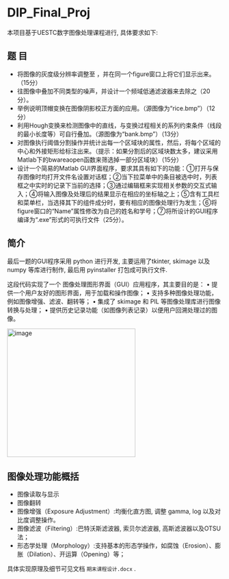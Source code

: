 # DIP_Final_Proj
本项目基于UESTC数字图像处理课程进行, 具体要求如下:

## 题  目
* 将图像的灰度级分辨率调整至 ，并在同一个figure窗口上将它们显示出来。（15分）
* 往图像中叠加不同类型的噪声，并设计一个频域低通滤波器来去除之（20分）。
* 举例说明顶帽变换在图像阴影校正方面的应用。（源图像为“rice.bmp”）（12分）
* 利用Hough变换来检测图像中的直线，与变换过程相关的系列约束条件（线段的最小长度等）可自行叠加。（源图像为“bank.bmp”）（13分）
* 对图像执行阈值分割操作并统计出每一个区域块的属性，然后，将每个区域的中心和外接矩形给标注出来。（提示：如果分割后的区域块数太多，建议采用Matlab下的bwareaopen函数来筛选掉一部分区域块）（15分）
* 设计一个简易的Matlab GUI界面程序，要求其具有如下的功能：①打开与保存图像时均打开文件名设置对话框；②当下拉菜单中的条目被选中时，列表框之中实时的记录下当前的选择；③通过编辑框来实现相关参数的交互式输入；④将输入图像及处理后的结果显示在相应的坐标轴之上；⑤含有工具栏和菜单栏，当选择其下的组件成分时，要有相应的图像处理行为发生；⑥将figure窗口的“Name”属性修改为自己的姓名和学号；⑦将所设计的GUI程序编译为“.exe”形式的可执行文件（25分）。

## 简介
最后一题的GUI程序采用 python 进行开发, 主要运用了tkinter, skimage 以及 numpy 等库进行制作, 最后用 pyinstaller 打包成可执行文件.

这段代码实现了一个 图像处理图形界面（GUI）应用程序，其主要目的是：
	•	提供一个用户友好的图形界面，用于加载和操作图像；
	•	支持多种图像处理功能，例如图像增强、滤波、翻转等；
	•	集成了 skimage 和 PIL 等图像处理库进行图像转换与处理；
	•	提供历史记录功能（如图像列表记录）以便用户回溯处理过的图像。

 <img width="300" alt="image" src="https://github.com/user-attachments/assets/a260c823-95fc-405b-86d2-9fd44ab4ba26" />


## 图像处理功能概括

* 图像读取与显示
*	图像翻转
*	图像增强（Exposure Adjustment）:均衡化直方图, 调整 gamma, log 以及对比度调整操作。
*	图像滤波（Filtering）:巴特沃斯滤波器, 索贝尔滤波器, 高斯滤波器以及OTSU法；
*	形态学处理（Morphology）:支持基本的形态学操作，如腐蚀（Erosion）、膨胀（Dilation）、开运算（Opening）等；


具体实现原理及细节可见文档 `期末课程设计.docx` .
